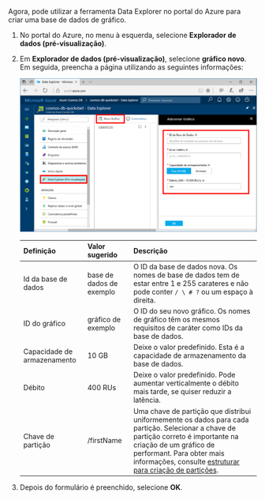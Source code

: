 Agora, pode utilizar a ferramenta Data Explorer no portal do Azure para criar uma base de dados de gráfico. 

1. No portal do Azure, no menu à esquerda, selecione **Explorador de dados (pré-visualização)**.

2. Em **Explorador de dados (pré-visualização)**, selecione **gráfico novo**. Em seguida, preencha a página utilizando as seguintes informações:

    ![Data Explorer no portal do Azure](./media/cosmos-db-create-graph/azure-cosmosdb-data-explorer.png)

    Definição|Valor sugerido|Descrição
    ---|---|---
    Id da base de dados|base de dados de exemplo|O ID da base de dados nova. Os nomes de base de dados tem de estar entre 1 e 255 carateres e não pode conter `/ \ # ?` ou um espaço à direita.
    ID do gráfico|gráfico de exemplo|O ID do seu novo gráfico. Os nomes de gráfico têm os mesmos requisitos de caráter como IDs da base de dados.
    Capacidade de armazenamento| 10 GB|Deixe o valor predefinido. Esta é a capacidade de armazenamento da base de dados.
    Débito|400 RUs|Deixe o valor predefinido. Pode aumentar verticalmente o débito mais tarde, se quiser reduzir a latência.
    Chave de partição|/firstName|Uma chave de partição que distribui uniformemente os dados para cada partição. Selecionar a chave de partição correto é importante na criação de um gráfico de performant. Para obter mais informações, consulte [estruturar para criação de partições](../articles/cosmos-db/partition-data.md#designing-for-partitioning).

3. Depois do formulário é preenchido, selecione **OK**.
